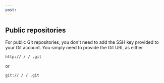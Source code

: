 ```yaml
---
post: 
---
```


## Public repositories

For public Git repositories, you don't need to add the SSH key provided to your Git account. You simply need to provide the Git URL as either

`http://
/
/
.git`  

or   

`git://
/
/
.git`




